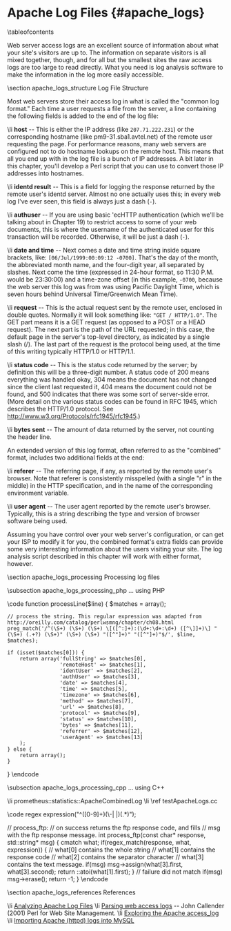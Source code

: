 Apache Log Files    {#apache_logs}
================

\tableofcontents

Web server access logs are an excellent source of information about what your site's visitors are up to. The information on separate visitors is all mixed together, though, and for all but the smallest sites the raw access logs are too large to read directly. What you need is log analysis software to make the information in the log more easily accessible.

\section apache_logs_structure Log File Structure

Most web servers store their access log in what is called the "common log
format." Each time a user requests a file from the server, a line containing
the following fields is added to the end of the log file:

\li **host** -- This is either the IP address (like `207.71.222.231`) or the corresponding hostname (like pm9-31.sba1.avtel.net) of the remote user requesting the page. For performance reasons, many web servers are configured not to do hostname lookups on the remote host. This means that all you end up with in the log file is a bunch of IP addresses. A bit later in this chapter, you'll develop a Perl script that you can use to convert those IP addresses into hostnames.

\li **identd result** -- This is a field for logging the response returned by the remote user's identd server. Almost no one actually uses this; in every web log I've ever seen, this field is always just a dash (`-`). 

\li **authuser** -- If you are using basic 'ecHTTP authentication (which we'll be talking about in Chapter 19) to restrict access to some of your web documents, this is where the username of the authenticated user for this transaction will be recorded. Otherwise, it will be just a dash (`-`).

\li **date and time** -- Next comes a date and time string inside square brackets, like: `[06/Jul/1999:00:09:12 -0700]`. That's the day of the month, the abbreviated month name, and the four-digit year, all separated by slashes. Next come the time (expressed in 24-hour format, so 11:30 P.M. would be 23:30:00) and a time-zone offset (in this example, `-0700`, because the web server this log was from was using Pacific Daylight Time, which is seven hours behind Universal Time/Greenwich Mean Time).

\li **request** -- This is the actual request sent by the remote user, enclosed in double quotes. Normally it will look something like: `"GET / HTTP/1.0"`. The GET part means it is a GET request (as opposed to a POST or a HEAD request). The next part is the path of the URL requested; in this case, the default page in the server's top-level directory, as indicated by a single slash (/). The last part of the request is the protocol being used, at the time of this writing typically HTTP/1.0 or HTTP/1.1.

\li **status code** -- This is the status code returned by the server; by definition this will be a three-digit number. A status code of 200 means everything was handled okay, 304 means the document has not changed since the client last requested it, 404 means the document could not be found, and 500 indicates that there was some sort of server-side error. (More detail on the various status codes can be found in RFC 1945, which describes the HTTP/1.0 protocol. See http://www.w3.org/Protocols/rfc1945/rfc1945.)

\li **bytes sent** -- The amount of data returned by the server, not counting the header line.

An extended version of this log format, often referred to as the "combined" format, includes two additional fields at the end:

\li **referer** -- The referring page, if any, as reported by the remote user's browser. Note that referer is consistently misspelled (with a single "r" in the middle) in the HTTP specification, and in the name of the corresponding environment variable.

\li **user agent** -- The user agent reported by the remote user's browser. Typically, this is a string describing the type and version of browser software being used.

Assuming you have control over your web server's configuration, or can get your ISP to modify it for you, the combined format's extra fields can provide some very interesting information about the users visiting your site. The log analysis script described in this chapter will work with either format, however.

\section apache_logs_processing Processing log files

\subsection apache_logs_processing_php ... using PHP

\code
function processLine($line) {
    $matches = array();
 
    // process the string. This regular expression was adapted from http://oreilly.com/catalog/perlwsmng/chapter/ch08.html
    preg_match('/^(\S+) (\S+) (\S+) \[([^:]+):(\d+:\d+:\d+) ([^\]]+)\] "(\S+) (.+?) (\S+)" (\S+) (\S+) "([^"]+)" "([^"]+)"$/', $line, $matches);
 
    if (isset($matches[0])) {
        return array('fullString' => $matches[0],
                     'remoteHost' => $matches[1],
                     'identUser' => $matches[2],
                     'authUser' => $matches[3],
                     'date' => $matches[4],
                     'time' => $matches[5],
                     'timezone' => $matches[6],
                     'method' => $matches[7],
                     'url' => $matches[8],
                     'protocol' => $matches[9],
                     'status' => $matches[10],
                     'bytes' => $matches[11],
                     'referrer' => $matches[12],
                     'userAgent' => $matches[13]
        );
    } else {
        return array();
    }
}
\endcode

\subsection apache_logs_processing_cpp ... using C++

\li prometheus::statistics::ApacheCombinedLog
\li \ref testApacheLogs.cc


  \code
regex expression("^([0-9]+)(\\-| |$)(.*)$");

// process_ftp:
// on success returns the ftp response code, and fills
// msg with the ftp response message.
int process_ftp(const char* response, std::string* msg)
{
   cmatch what;
   if(regex_match(response, what, expression))
   {
      // what[0] contains the whole string
      // what[1] contains the response code
      // what[2] contains the separator character
      // what[3] contains the text message.
      if(msg)
         msg->assign(what[3].first, what[3].second);
      return ::atoi(what[1].first);
   }
   // failure did not match
   if(msg)
      msg->erase();
   return -1;
}
\endcode

\section apache_logs_references References

\li [Analyzing Apache Log Files](http://www.the-art-of-web.com/system/logs)
\li [Parsing web access logs](http://oreilly.com/catalog/perlwsmng/chapter/ch08.html) -- John Callender (2001) Perl for Web Site Management.
\li [Exploring the Apache access_log](http://www.intuitive.com/wicked/84-exploring-apache-access_log-shell-script.shtml)
\li [Importing Apache (httpd) logs into MySQL](http://www.startupcto.com/server-tech/apache/importing-apache-httpd-logs-into-mysql)